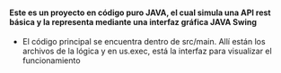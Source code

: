 #### Este es un proyecto en código puro JAVA, el cual simula una API rest básica y la representa mediante una interfaz gráfica JAVA Swing
- El código principal se encuentra dentro de src/main. Allí están los archivos de la lógica y en us.exec, está la interfaz para visualizar el funcionamiento

